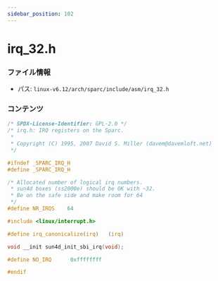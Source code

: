 ```yaml
---
sidebar_position: 102
---
```

# irq_32.h

### ファイル情報

- パス: `linux-v6.12/arch/sparc/include/asm/irq_32.h`

### コンテンツ

```h
/* SPDX-License-Identifier: GPL-2.0 */
/* irq.h: IRQ registers on the Sparc.
 *
 * Copyright (C) 1995, 2007 David S. Miller (davem@davemloft.net)
 */

#ifndef _SPARC_IRQ_H
#define _SPARC_IRQ_H

/* Allocated number of logical irq numbers.
 * sun4d boxes (ss2000e) should be OK with ~32.
 * Be on the safe side and make room for 64
 */
#define NR_IRQS    64

#include <linux/interrupt.h>

#define irq_canonicalize(irq)	(irq)

void __init sun4d_init_sbi_irq(void);

#define NO_IRQ		0xffffffff

#endif

```
